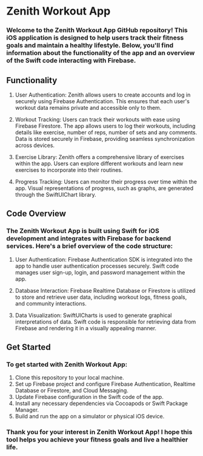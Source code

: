 # Zenith Workout App

### Welcome to the Zenith Workout App GitHub repository! This iOS application is designed to help users track their fitness goals and maintain a healthy lifestyle. Below, you'll find information about the functionality of the app and an overview of the Swift code interacting with Firebase.

## Functionality
1. User Authentication: Zenith allows users to create accounts and log in securely using Firebase Authentication. This ensures that each user's workout data remains private and accessible only to them.

2. Workout Tracking: Users can track their workouts with ease using Firebase Firestore. The app allows users to log their workouts, including details like exercise, number of reps, number of sets and any comments. Data is stored securely in Firebase, providing seamless synchronization across devices.

3. Exercise Library: Zenith offers a comprehensive library of exercises within the app. Users can explore different workouts and learn new exercises to incorporate into their routines. 

4. Progress Tracking: Users can monitor their progress over time within the app. Visual representations of progress, such as graphs, are generated through the SwiftUIChart library.

## Code Overview
### The Zenith Workout App is built using Swift for iOS development and integrates with Firebase for backend services. Here's a brief overview of the code structure:

1. User Authentication: Firebase Authentication SDK is integrated into the app to handle user authentication processes securely. Swift code manages user sign-up, login, and password management within the app.

2. Database Interaction: Firebase Realtime Database or Firestore is utilized to store and retrieve user data, including workout logs, fitness goals, and community interactions.

3. Data Visualization: SwiftUICharts is used to generate graphical interpretations of data. Swift code is responsible for retrieving data from Firebase and rendering it in a visually appealing manner.

## Get Started
### To get started with Zenith Workout App:

1. Clone this repository to your local machine.
2. Set up Firebase project and configure Firebase Authentication, Realtime Database or Firestore, and Cloud Messaging.
3. Update Firebase configuration in the Swift code of the app.
4. Install any necessary dependencies via Cocoapods or Swift Package Manager.
5. Build and run the app on a simulator or physical iOS device.

### Thank you for your interest in Zenith Workout App! I hope this tool helps you achieve your fitness goals and live a healthier life. 
